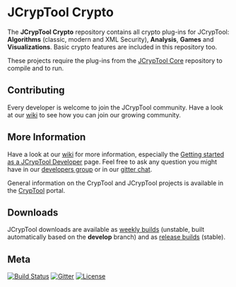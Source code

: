 JCrypTool Crypto
=======

The **JCrypTool Crypto** repository contains all crypto plug-ins for JCrypTool: **Algorithms** (classic, modern and XML Security), **Analysis**, **Games** and **Visualizations**. Basic crypto features are included in this repository too.

These projects require the plug-ins from the [JCrypTool Core](https://github.com/jcryptool/core) repository to compile and to run.

## Contributing
Every developer is welcome to join the JCrypTool community. Have a look at our [wiki](https://github.com/jcryptool/core/wiki) to see how you can join our growing community.

## More Information
Have a look at our [wiki](https://github.com/jcryptool/core/wiki) for more information, especially the [Getting started as a JCrypTool Developer](https://github.com/jcryptool/core/wiki/Getting-started-as-a-JCrypTool-Developer) page. Feel free to ask any question you might have in our [developers group](http://groups.google.com/group/jcryptool-developers) or in our [gitter chat](https://gitter.im/dschadow/jcryptool).

General information on the CrypTool and JCrypTool projects is available in the [CrypTool](http://www.cryptool.org) portal.

## Downloads
JCrypTool downloads are available as [weekly builds](https://github.com/jcryptool/core/releases) (unstable, built automatically based on the **develop** branch) and as [release builds](https://www.cryptool.org/de/jct-downloads/stable) (stable).

## Meta
[![Build Status](https://travis-ci.org/jcryptool/core.svg)](https://travis-ci.org/jcryptool/core)
[![Gitter](http://img.shields.io/badge/gitter-join%20chat-1dce73.svg)](https://gitter.im/dschadow/jcryptool)
[![License](https://img.shields.io/badge/License-EPL%201.0-red.svg)](https://opensource.org/licenses/EPL-1.0)